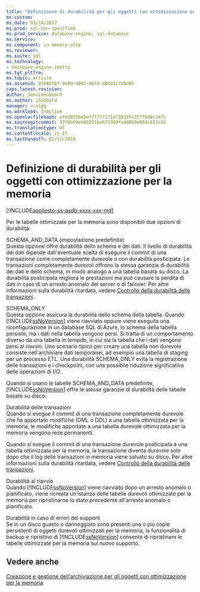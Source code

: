 ```yaml
---
title: "Definizione di durabilità per gli oggetti con ottimizzazione per la memoria | Microsoft Docs"
ms.custom: 
ms.date: 03/14/2017
ms.prod: sql-non-specified
ms.prod_service: database-engine, sql-database
ms.service: 
ms.component: in-memory-oltp
ms.reviewer: 
ms.suite: sql
ms.technology:
- database-engine-imoltp
ms.tgt_pltfrm: 
ms.topic: article
ms.assetid: 0fe85fbf-8e8d-4983-96fd-d04b3c7d6d65
caps.latest.revision: 
author: JennieHubbard
ms.author: jhubbard
manager: craigg
ms.workload: Inactive
ms.openlocfilehash: ef43925645ef7f777171d73932fc277f0d8c347c
ms.sourcegitcommit: 37f0b59e648251be673389fa486b0a984ce22c81
ms.translationtype: HT
ms.contentlocale: it-IT
ms.lasthandoff: 02/12/2018
---
```

# <a name="defining-durability-for-memory-optimized-objects"></a>Definizione di durabilità per gli oggetti con ottimizzazione per la memoria
[!INCLUDE[appliesto-ss-asdb-xxxx-xxx-md](../../includes/appliesto-ss-asdb-xxxx-xxx-md.md)]

  Per le tabelle ottimizzate per la memoria sono disponibili due opzioni di durabilità:  
  
 SCHEMA_AND_DATA (impostazione predefinita)  
 Questa opzione offre durabilità dello schema e dei dati. Il livello di durabilità dei dati dipende dall'eventuale scelta di eseguire il commit di una transazione come completamente durevole o con durabilità posticipata. Le transazioni completamente durevoli offrono la stessa garanzia di durabilità dei dati e dello schema, in modo analogo a una tabella basata su disco. La durabilità posticipata migliora le prestazioni ma può causare la perdita di dati in caso di un arresto anomalo del server o di failover. Per altre informazioni sulla durabilità ritardata, vedere [Controllo della durabilità delle transazioni](../../relational-databases/logs/control-transaction-durability.md).  
  
 SCHEMA_ONLY  
 Questa opzione assicura la durabilità dello schema della tabella. Quando [!INCLUDE[ssNoVersion](../../includes/ssnoversion-md.md)] viene riavviato oppure viene eseguita una riconfigurazione in un database SQL di Azure, lo schema della tabella persiste, ma i dati nella tabella vengono persi. Si tratta di un comportamento diverso da una tabella in tempdb, in cui sia la tabella che i dati vengono persi al riavvio. Uno scenario tipico per creare una tabella non durevole consiste nell'archiviare dati temporanei, ad esempio una tabella di staging per un processo ETL. Una durabilità SCHEMA_ONLY evita la registrazione delle transazioni e i checkpoint, con una possibile riduzione significativa delle operazioni di I/O.  
  
 Quando si usano le tabelle SCHEMA_AND_DATA predefinite, [!INCLUDE[ssNoVersion](../../includes/ssnoversion-md.md)] offre le stesse garanzie di durabilità delle tabelle basate su disco:  
  
 Durabilità delle transazioni  
 Quando si esegue il commit di una transazione completamente durevole che ha apportato modifiche (DML o DDL) a una tabella ottimizzata per la memoria, le modifiche apportate a una tabella durevole ottimizzata per la memoria vengono rese permanenti.  
  
 Quando si esegue il commit di una transazione durevole posticipata a una tabella ottimizzata per la memoria, la transazione diventa durevole solo dopo che il log delle transazioni in memoria viene salvato su disco. Per altre informazioni sulla durabilità ritardata, vedere [Controllo della durabilità delle transazioni](../../relational-databases/logs/control-transaction-durability.md).  
  
 Durabilità al riavvio  
 Quando [!INCLUDE[ssNoVersion](../../includes/ssnoversion-md.md)] viene riavviato dopo un arresto anomalo o pianificato, viene ricreata un'istanza delle tabelle durevoli ottimizzate per la memoria per ripristinarne lo stato precedente all'arresto anomalo o pianificato.  
  
 Durabilità in caso di errori dei supporti  
 Se in un disco guasto o danneggiato sono presenti una o più copie persistenti di oggetti durevoli ottimizzati per la memoria, la funzionalità di backup e ripristino di [!INCLUDE[ssNoVersion](../../includes/ssnoversion-md.md)] consente di ripristinare le tabelle ottimizzate per la memoria sul nuovo supporto.  
  
## <a name="see-also"></a>Vedere anche  
 [Creazione e gestione dell'archiviazione per gli oggetti con ottimizzazione per la memoria](../../relational-databases/in-memory-oltp/creating-and-managing-storage-for-memory-optimized-objects.md)  
  
  
